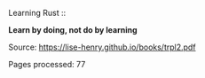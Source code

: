 Learning Rust :: 

**Learn by doing, not do by learning**

Source: https://lise-henry.github.io/books/trpl2.pdf

Pages processed: 77 

